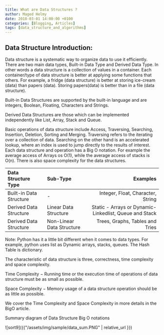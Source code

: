 ```yaml
---
title: What are Data Structures ?
author: Maged Helmy
date: 2018-03-01 14:00:00 +0100
categories: [Blogging, Articles]
tags: [data_structure_and_algorithms]
---
```


## Data Structure Introduction:

Data structure is a systematic way to organize data to use it efficiently. There are two main data types, Built-in Data Type and Derived Data Type. In other words a data structure is a collection of values in a container. Each container/type of data structure is better at applying some functions that others. For example, a fridge (data structure) is better at storing ice-cream (data) than papers (data). Storing papers(data) is better than in a file (data structure).

Built-in Data Structures are supported by the built-in language and are integers, Boolean, Floating, Characters and Strings.

Derived Data Structures are those which can be implemented independently like List, Array, Stack and Queue.

Basic operations of data structure include Access, Traversing, Searching, Insertion, Deletion, Sorting and Merging. Traversing refers to the iterating over a collection of data. Searching on the other hand is an accelerated lookup, where an index is used to jump directly to the results of interest. Each data structure and operation has a Big O notation. For example the average access of Arrays os O(1), while the average access of stacks is O(n). There is also space complexity for the data structures.

|Data Structure Type|Sub-Type|Examples|
|:---|:--|---:|
|Built-in Data Structure | - | Integer, Float, Character, String
|Derived Data Structure | Linear Data Structure | Static - Arrays or Dynamic- Linkedlist, Queue and Stack
|Derived Data Structure | Non-Linear Data Structure | Trees, Graphs, Tables and Tries

Note: Python has it a little bit different when it comes to data types. For example, python uses list as Dynamic arrays, stacks, queues. The Hash Table is dictionary.

The characteristic of data structure is three, correctness, time complexity and space complexity.

Time Complexity − Running time or the execution time of operations of data structure must be as small as possible.

Space Complexity − Memory usage of a data structure operation should be as little as possible.

We cover the Time Complexity and Space Complexity in more details in the BigO article.

Summary diagram of Data Structure Big O notations

![sort9]({{"/assets/img/sample/data_sum.PNG" | relative_url }})
